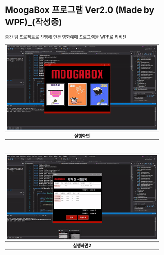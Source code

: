 # MoogaBox 프로그램 Ver2.0 (Made by WPF)_(작성중)
중간 팀 프로젝트로 진행해 만든 영화예매 프로그램을 WPF로 리비전


 |![WpfMoogaBox1](https://github.com/Jitae9605/StudyWPF/blob/main/capture/moogabox1.gif?raw=true)|
|:---:|
 |**실행화면**|

 <br>

 |![WpfMoogaBox2](https://github.com/Jitae9605/StudyWPF/blob/main/capture/moogabox2.gif?raw=true)|
|:---:|
|**실행화면2**|
